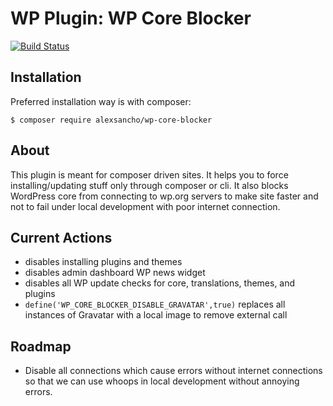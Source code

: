 # WP Plugin: WP Core Blocker
[![Build Status](https://travis-ci.org/alexsancho/wp-core-blocker.svg?branch=master)](https://travis-ci.org/alexsancho/wp-core-blocker)

## Installation
Preferred installation way is with composer:
```
$ composer require alexsancho/wp-core-blocker
```

## About
This plugin is meant for composer driven sites. It helps you to force installing/updating stuff only through composer or cli. It also blocks WordPress core from connecting to wp.org servers to make site faster and not to fail under local development with poor internet connection.

## Current Actions
* disables installing plugins and themes
* disables admin dashboard WP news widget
* disables all WP update checks for core, translations, themes, and plugins
* `define('WP_CORE_BLOCKER_DISABLE_GRAVATAR',true)` replaces all instances of Gravatar with a local image to remove external call

## Roadmap
* Disable all connections which cause errors without internet connections so that we can use whoops in local development without annoying errors.
